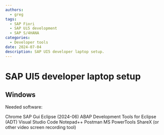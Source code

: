 ```yaml
---
authors:
  - greg
tags:
  - SAP Fiori
  - SAP Ui5 development
  - SAP S/4HANA
categories:
  - Developer tools
date: 2024-07-04
description: SAP UI5 developer laptop setup.
---
```


# SAP UI5 developer laptop setup


<!-- more -->

## Windows

Needed software:

Chrome
SAP Gui
Eclipse (2024-06)
ABAP Development Tools for Eclipse (ADT)
Visual Studio Code
Notepad++
Postman
MS PowerTools
ShareX (or other video screen recording tool) 

